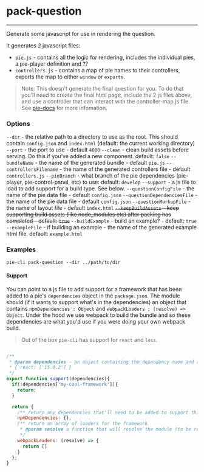 # pack-question 
---
Generate some javascript for use in rendering the question.

It generates 2 javascript files: 
 * `pie.js` - contains all the logic for rendering, includes the individual pies, a pie-player definition and ??
 * `controllers.js` - contains a map of pie names to their controllers, exports the map to either `window` or `exports`.

> Note: This doesn't generate the final question for you. To do that you'll need to create the final html page, include the 2 js files above, and use a controller that can interact with the controller-map.js file. See [pie-docs](http://pielabs.github.io/pie-docs) for more infomation.

### Options

 `--dir` - the relative path to a directory to use as the root. This should contain `config.json` and `index.html` (default: the current working directory)
  `--port` - the port to use - default `4000`
  `--clean` - clean build assets before serving. Do this if you've added a new component. default: `false`
  `--bundleName` - the name of the generated bundle - default `pie.js`
  `--controllersFilename` - the name of the generated controllers file - default `controllers.js`
  `--pieBranch` - what branch of the pie dependencies (pie-player, pie-control-panel, etc) to use: default: `develop`
  `--support` - a js file to load to add support for a build type. See below.
  `--questionConfigFile` - the name of the pie data file - default `config.json`
  `--questionDependenciesFile` - the name of the pie data file - default `config.json`
  `--questionMarkupFile` - the name of layout file - default `index.html`
  ~~`--keepBuildAssets` - keep supporting build assets (like node_modules etc) after packing has completed - default:  `true`~~
  `--buildExample` - build an example? - default: `true`  
  `--exampleFile` - if building an example - the name of the generated example html file. default: `example.html`  
  
### Examples
```shell
pie-cli pack-question --dir ../path/to/dir
```

#### Support 
You can point to a js file to add support for a framework that has been added to a pie's `dependencies` object in the `package.json`.
The module should (if it wants to support what's in the dependencies) an object that contains `npmDependencies : Object` and `webpackLoaders : (resolve) => Object`. Under the hood we use webpack to build the bundle and so these dependencies are what you'd use if you were doing your own webpack build.

> Out of the box `pie-cli` has support for `react` and `less`.

```javascript

/**
 * @param dependencies - an object containing the dependency name and an array of versions:
 * { react: ['15.0.2'] }
 */
export function support(dependencies){ 
  if(!dependencies['my-cool-framework']){
    return;
  }

  return {
    /** return any dependencies that'll need to be added to support that framework when run against webpack.*/
    npmDependencies: {},
    /** return an array of loaders for the framework 
     * @param resolve a function that will resolve the module (to be removed)
     */
    webpackLoaders: (resolve) => {
      return [] 
    }
  };
}
```
